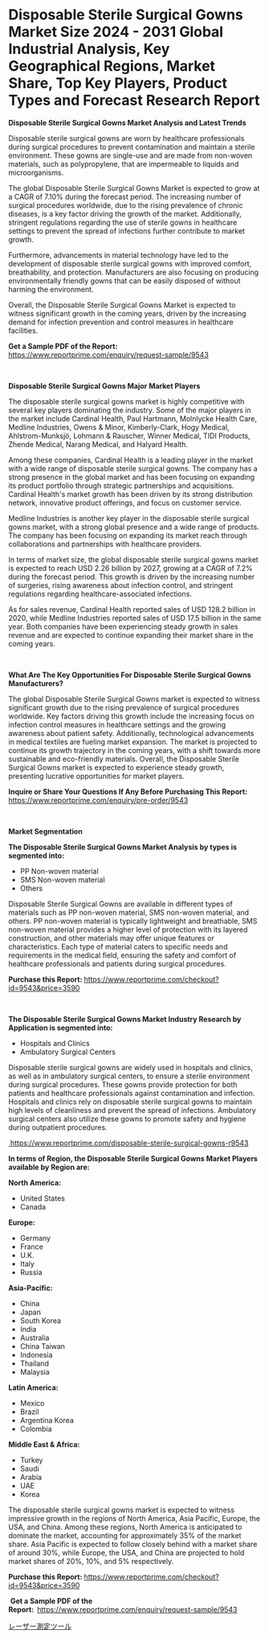 <p><h1>Disposable Sterile Surgical Gowns Market Size 2024 - 2031 Global Industrial Analysis, Key Geographical Regions, Market Share, Top Key Players, Product Types and Forecast Research Report</h1></p><p><strong>Disposable Sterile Surgical Gowns Market Analysis and Latest Trends</strong></p>
<p><p>Disposable sterile surgical gowns are worn by healthcare professionals during surgical procedures to prevent contamination and maintain a sterile environment. These gowns are single-use and are made from non-woven materials, such as polypropylene, that are impermeable to liquids and microorganisms.</p><p>The global Disposable Sterile Surgical Gowns Market is expected to grow at a CAGR of 7.10% during the forecast period. The increasing number of surgical procedures worldwide, due to the rising prevalence of chronic diseases, is a key factor driving the growth of the market. Additionally, stringent regulations regarding the use of sterile gowns in healthcare settings to prevent the spread of infections further contribute to market growth.</p><p>Furthermore, advancements in material technology have led to the development of disposable sterile surgical gowns with improved comfort, breathability, and protection. Manufacturers are also focusing on producing environmentally friendly gowns that can be easily disposed of without harming the environment.</p><p>Overall, the Disposable Sterile Surgical Gowns Market is expected to witness significant growth in the coming years, driven by the increasing demand for infection prevention and control measures in healthcare facilities.</p></p>
<p><strong>Get a Sample PDF of the Report:&nbsp;</strong> <a href="https://www.reportprime.com/enquiry/request-sample/9543">https://www.reportprime.com/enquiry/request-sample/9543</a></p>
<p>&nbsp;</p>
<p><strong>Disposable Sterile Surgical Gowns Major Market Players</strong></p>
<p><p>The disposable sterile surgical gowns market is highly competitive with several key players dominating the industry. Some of the major players in the market include Cardinal Health, Paul Hartmann, Molnlycke Health Care, Medline Industries, Owens & Minor, Kimberly-Clark, Hogy Medical, Ahlstrom-Munksjö, Lohmann & Rauscher, Winner Medical, TIDI Products, Zhende Medical, Narang Medical, and Halyard Health.</p><p>Among these companies, Cardinal Health is a leading player in the market with a wide range of disposable sterile surgical gowns. The company has a strong presence in the global market and has been focusing on expanding its product portfolio through strategic partnerships and acquisitions. Cardinal Health's market growth has been driven by its strong distribution network, innovative product offerings, and focus on customer service.</p><p>Medline Industries is another key player in the disposable sterile surgical gowns market, with a strong global presence and a wide range of products. The company has been focusing on expanding its market reach through collaborations and partnerships with healthcare providers.</p><p>In terms of market size, the global disposable sterile surgical gowns market is expected to reach USD 2.26 billion by 2027, growing at a CAGR of 7.2% during the forecast period. This growth is driven by the increasing number of surgeries, rising awareness about infection control, and stringent regulations regarding healthcare-associated infections.</p><p>As for sales revenue, Cardinal Health reported sales of USD 128.2 billion in 2020, while Medline Industries reported sales of USD 17.5 billion in the same year. Both companies have been experiencing steady growth in sales revenue and are expected to continue expanding their market share in the coming years.</p></p>
<p>&nbsp;</p>
<p><strong>What Are The Key Opportunities For Disposable Sterile Surgical Gowns Manufacturers?</strong></p>
<p><p>The global Disposable Sterile Surgical Gowns market is expected to witness significant growth due to the rising prevalence of surgical procedures worldwide. Key factors driving this growth include the increasing focus on infection control measures in healthcare settings and the growing awareness about patient safety. Additionally, technological advancements in medical textiles are fueling market expansion. The market is projected to continue its growth trajectory in the coming years, with a shift towards more sustainable and eco-friendly materials. Overall, the Disposable Sterile Surgical Gowns market is expected to experience steady growth, presenting lucrative opportunities for market players.</p></p>
<p><strong>Inquire or Share Your Questions If Any Before Purchasing This Report:</strong> <a href="https://www.reportprime.com/enquiry/pre-order/9543">https://www.reportprime.com/enquiry/pre-order/9543</a></p>
<p>&nbsp;</p>
<p><strong>Market Segmentation</strong></p>
<p><strong>The Disposable Sterile Surgical Gowns Market Analysis by types is segmented into:</strong></p>
<p><ul><li>PP Non-woven material</li><li>SMS Non-woven material</li><li>Others</li></ul></p>
<p><p>Disposable Sterile Surgical Gowns are available in different types of materials such as PP non-woven material, SMS non-woven material, and others. PP non-woven material is typically lightweight and breathable, SMS non-woven material provides a higher level of protection with its layered construction, and other materials may offer unique features or characteristics. Each type of material caters to specific needs and requirements in the medical field, ensuring the safety and comfort of healthcare professionals and patients during surgical procedures.</p></p>
<p><strong>Purchase this Report:&nbsp;</strong><a href="https://www.reportprime.com/checkout?id=9543&price=3590">https://www.reportprime.com/checkout?id=9543&price=3590</a></p>
<p>&nbsp;</p>
<p><strong>The Disposable Sterile Surgical Gowns Market Industry Research by Application is segmented into:</strong></p>
<p><ul><li>Hospitals and Clinics</li><li>Ambulatory Surgical Centers</li></ul></p>
<p><p>Disposable sterile surgical gowns are widely used in hospitals and clinics, as well as in ambulatory surgical centers, to ensure a sterile environment during surgical procedures. These gowns provide protection for both patients and healthcare professionals against contamination and infection. Hospitals and clinics rely on disposable sterile surgical gowns to maintain high levels of cleanliness and prevent the spread of infections. Ambulatory surgical centers also utilize these gowns to promote safety and hygiene during outpatient procedures.</p></p>
<p><a href="https://www.reportprime.com/disposable-sterile-surgical-gowns-r9543">&nbsp;https://www.reportprime.com/disposable-sterile-surgical-gowns-r9543</a></p>
<p><strong>In terms of Region, the Disposable Sterile Surgical Gowns Market Players available by Region are:</strong></p>
<p>
    <p> <strong> North America: </strong>
        <ul>
            <li>United States</li>
            <li>Canada</li>
        </ul>
        </p> 
    <p> <strong> Europe: </strong>
        <ul>
            <li>Germany</li>
            <li>France</li>
            <li>U.K.</li>
            <li>Italy</li>
            <li>Russia</li>
        </ul>
        </p> 
    <p> <strong> Asia-Pacific: </strong>
        <ul>
            <li>China</li>
            <li>Japan</li>
            <li>South Korea</li>
            <li>India</li>
            <li>Australia</li>
            <li>China Taiwan</li>
            <li>Indonesia</li>
            <li>Thailand</li>
            <li>Malaysia</li>
        </ul>
        </p> 
    <p> <strong> Latin America: </strong>
        <ul>
            <li>Mexico</li>
            <li>Brazil</li>
            <li>Argentina Korea</li>
            <li>Colombia</li>
        </ul>
        </p> 
    <p> <strong> Middle East & Africa: </strong>
        <ul>
            <li>Turkey</li>
            <li>Saudi</li>
            <li>Arabia</li>
            <li>UAE</li>
            <li>Korea</li>
        </ul>
    </p>
    </p>
<p><p>The disposable sterile surgical gowns market is expected to witness impressive growth in the regions of North America, Asia Pacific, Europe, the USA, and China. Among these regions, North America is anticipated to dominate the market, accounting for approximately 35% of the market share. Asia Pacific is expected to follow closely behind with a market share of around 30%, while Europe, the USA, and China are projected to hold market shares of 20%, 10%, and 5% respectively.</p></p>
<p><strong>Purchase this Report: </strong><a href="https://www.reportprime.com/checkout?id=9543&price=3590">https://www.reportprime.com/checkout?id=9543&price=3590</a></p>
<p>&nbsp;<strong>Get a Sample PDF of the Report:&nbsp;&nbsp;</strong><a href="https://www.reportprime.com/enquiry/request-sample/9543">https://www.reportprime.com/enquiry/request-sample/9543</a></p>
<p><strong></strong></p>
<p><p><a href="https://github.com/nemesis2824/Market-Research-Report-List-1/blob/main/157248723645.md">レーザー測定ツール</a></p></p>